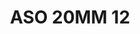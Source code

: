 ---
title: ASO 20MM 12
date: 
draft: false

# descripcion
description : Anillo de plata 925 y nácar

materials: Plata 925

color: 

dimensions: 21mm diámetro

code: 05-23-1398

type: "Anillos"

categories: []

price: $6.110,00

price_eftvo: $5.190,00

# Images
# first image will be shown in the product page
images:
  # - image: "images/path_to_image"
  # La ubicacion de las imagenes es imagenes/Anillos/Anillos.Solo Plata/05-23-1398-aso-20mm-12

---